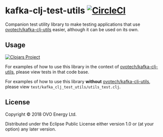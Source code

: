 # kafka-clj-test-utils [![CircleCI](https://circleci.com/gh/ovotech/kafka-clj-test-utils/tree/master.svg?style=svg)](https://circleci.com/gh/ovotech/kafka-clj-test-utils/tree/master)

Companion test utility library to make testing applications that use
[ovotech/kafka-clj-utils](https://github.com/ovotech/kafka-clj-test-utils)
easier, although it can be used on its own.

## Usage

[![Clojars
Project](https://img.shields.io/clojars/v/ovotech/kafka-clj-test-utils.svg)](https://clojars.org/ovotech/kafka-clj-test-utils)

For examples of how to use this library in the context of
[ovotech/kafka-clj-utils](https://github.com/ovotech/kafka-clj-test-utils),
please view tests in that code base.

For examples of how to use this library **without**
[ovotech/kafka-clj-utils](https://github.com/ovotech/kafka-clj-test-utils),
please view `test/kafka_clj_test_utils/utils_test.clj`.


## License

Copyright © 2018 OVO Energy Ltd.

Distributed under the Eclipse Public License either version 1.0 or (at
your option) any later version.

